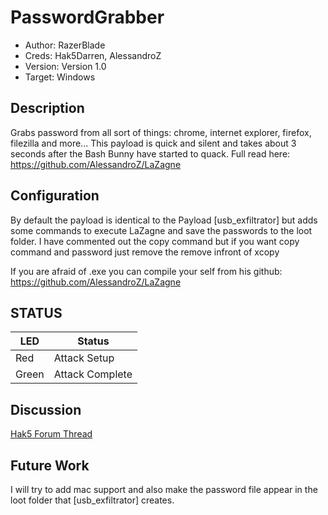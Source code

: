 # PasswordGrabber

* Author: RazerBlade
* Creds: Hak5Darren, AlessandroZ
* Version: Version 1.0
* Target: Windows

## Description

Grabs password from all sort of things: chrome, internet explorer, firefox, filezilla and more...
This payload is quick and silent and takes about 3 seconds after the Bash Bunny have started to quack.
Full read here: https://github.com/AlessandroZ/LaZagne


## Configuration
By default the payload is identical to the Payload [usb_exfiltrator] but adds some commands to execute LaZagne and save the passwords to the loot folder.
I have commented out the copy command but if you want copy command and password just remove the remove infront of xcopy

If you are afraid of .exe you can compile your self from his github: https://github.com/AlessandroZ/LaZagne

## STATUS

| LED                | Status                                       |
| ------------------ | -------------------------------------------- |
| Red                | Attack Setup                                 |
| Green              | Attack Complete                              |

## Discussion
[Hak5 Forum Thread]("https://forums.hak5.org/index.php?/topic/40437-payload-passwordgrabber/")

## Future Work

I will try to add mac support and also make the password file appear in the loot folder that [usb_exfiltrator] creates.
